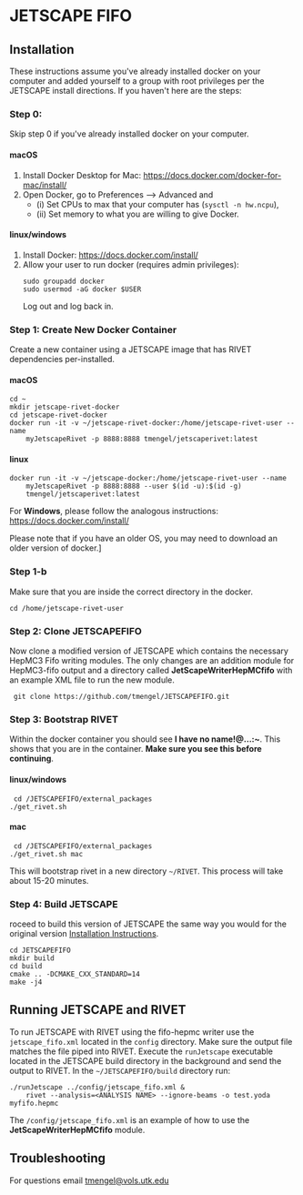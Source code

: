 # JETSCAPE FIFO

## Installation
These instructions assume you've already installed docker on your computer and added yourself to a group with root privileges per the
JETSCAPE install directions. If you haven't here are the steps:
### Step 0: 
Skip step 0 if you've already installed docker on your computer. 
 #### macOS

1. Install Docker Desktop for Mac: https://docs.docker.com/docker-for-mac/install/
2. Open Docker, go to Preferences --> Advanced and
    - (i) Set CPUs to max that your computer has (`sysctl -n hw.ncpu`),
    - (ii) Set memory to what you are willing to give Docker.

 #### linux/windows

1. Install Docker: https://docs.docker.com/install/
2. Allow your user to run docker (requires admin privileges):
    ```
    sudo groupadd docker
    sudo usermod -aG docker $USER
    ```
    Log out and log back in.

### Step 1: Create  New Docker Container
 Create a new container using a JETSCAPE image that has RIVET dependencies per-installed.
 #### macOS
```
cd ~
mkdir jetscape-rivet-docker
cd jetscape-rivet-docker
docker run -it -v ~/jetscape-rivet-docker:/home/jetscape-rivet-user --name 
    myJetscapeRivet -p 8888:8888 tmengel/jetscaperivet:latest
```

 #### linux
```
docker run -it -v ~/jetscape-docker:/home/jetscape-rivet-user --name 
    myJetscapeRivet -p 8888:8888 --user $(id -u):$(id -g) 
    tmengel/jetscaperivet:latest
```

For **Windows**, please follow the analogous instructions: https://docs.docker.com/install/

Please note that if you have an older OS, you may need to download an older version of docker.]

### Step 1-b 
Make sure that you are inside the correct directory in the docker.  
```
cd /home/jetscape-rivet-user
```

### Step 2: Clone JETSCAPEFIFO
Now clone a modified version of JETSCAPE which contains the necessary HepMC3 Fifo writing modules. The only changes are an addition module for HepMC3-fifo output and a directory called **JetScapeWriterHepMCfifo** with an example XML file to run the new module.

```
 git clone https://github.com/tmengel/JETSCAPEFIFO.git
 ```

### Step 3: Bootstrap RIVET
Within the docker container you should see **I have no name!@...:~**. This shows that you are in the container. **Make sure you see this before continuing**.

#### linux/windows
```
 cd /JETSCAPEFIFO/external_packages
./get_rivet.sh
```
#### mac
```
 cd /JETSCAPEFIFO/external_packages
./get_rivet.sh mac
```
This will bootstrap rivet in a new directory `~/RIVET`. This process will take about 15-20 minutes. 

### Step 4: Build JETSCAPE
roceed to build this version of JETSCAPE the same way you would for the original version [Installation Instructions](https://github.com/JETSCAPE/JETSCAPE/wiki/Doc.Installation).

```
cd JETSCAPEFIFO
mkdir build
cd build
cmake .. -DCMAKE_CXX_STANDARD=14
make -j4
```
## Running JETSCAPE and RIVET
To run JETSCAPE with RIVET using the fifo-hepmc writer use the `jetscape_fifo.xml` located in the `config` directory.
Make sure the output file matches the file piped into RIVET. Execute the `runJetscape` executable located in the JETSCAPE build directory in the background and send the output to RIVET. In the `~/JETSCAPEFIFO/build` directory run:
```
./runJetscape ../config/jetscape_fifo.xml & 
    rivet --analysis=<ANALYSIS NAME> --ignore-beams -o test.yoda myfifo.hepmc
```
The `/config/jetscape_fifo.xml` is an example of how to use the **JetScapeWriterHepMCfifo** module.


## Troubleshooting
For questions email tmengel@vols.utk.edu
